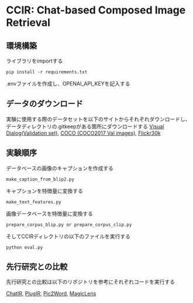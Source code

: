 # CCIR: Chat-based Composed Image Retrieval

## 環境構築
ライブラリをimportする
```
pip install -r requirements.txt
```

.envファイルを作成し、OPENAI_API_KEYを記入する

## データのダウンロード
実験に使用する際のデータセットを以下のサイトからそれぞれダウンロードし、データディレクトリの.gitkeepがある箇所にダウンロードする
[Visual Dialog(Validation set)](https://visualdialog.org/data), [COCO (COCO2017 Val images)](https://cocodataset.org/#home), [Flickr30k](https://shannon.cs.illinois.edu/DenotationGraph/)


## 実験順序

データベースの画像のキャプションを作成する
```
make_caption_from_blip2.py
```

キャプションを特徴量に変換する
```
make_text_features.py
```

画像データベースを特徴量に変換する
```
prepare_corpus_blip.py or prepare_corpus_clip.py
```

そしてCCIRディレクトリの以下のファイルを実行する
```
python eval.py
```

## 先行研究との比較
先行研究との比較は以下のリポジトリを参考にそれぞれコードを実行する

[ChatIR](https://github.com/levymsn/ChatIR), [PlugIR](https://github.com/Saehyung-Lee/PlugIR), [Pic2Word](https://github.com/google-research/composed_image_retrieval), [MagicLens](https://github.com/google-deepmind/magiclens)